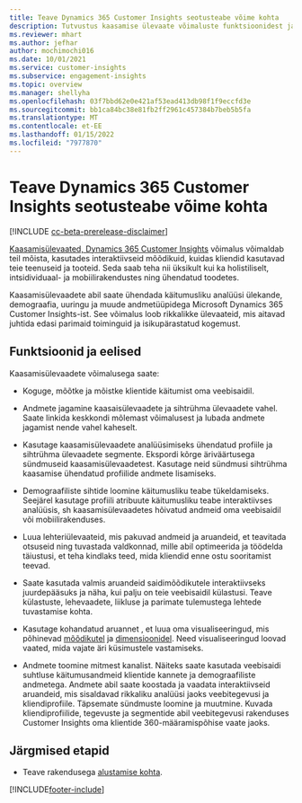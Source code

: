 ```yaml
---
title: Teave Dynamics 365 Customer Insights seotusteabe võime kohta
description: Tutvustus kaasamise ülevaate võimaluste funktsioonidest ja eelistest.
ms.reviewer: mhart
ms.author: jefhar
author: mochimochi016
ms.date: 10/01/2021
ms.service: customer-insights
ms.subservice: engagement-insights
ms.topic: overview
ms.manager: shellyha
ms.openlocfilehash: 03f7bbd62e0e421af53ead413db98f1f9eccfd3e
ms.sourcegitcommit: bb1ca84bc38e81fb2ff2961c457384b7beb5b5fa
ms.translationtype: MT
ms.contentlocale: et-EE
ms.lasthandoff: 01/15/2022
ms.locfileid: "7977870"
---
```

# <a name="about-dynamics-365-customer-insights-engagement-insights-capability"></a>Teave Dynamics 365 Customer Insights seotusteabe võime kohta 

[!INCLUDE [cc-beta-prerelease-disclaimer](includes/cc-beta-prerelease-disclaimer.md)]

[Kaasamisülevaated, Dynamics 365 Customer Insights](https://dynamics.microsoft.com/ai/customer-insights/engagement-insights-capability/) võimalus võimaldab teil mõista, kasutades interaktiivseid mõõdikuid, kuidas kliendid kasutavad teie teenuseid ja tooteid. Seda saab teha nii üksikult kui ka holistiliselt, intsidividuaal- ja mobiilirakendustes ning ühendatud toodetes.

Kaasamisülevaadete abil saate ühendada käitumusliku analüüsi ülekande, demograafia, uuringu ja muude andmetüüpidega Microsoft Dynamics 365 Customer Insights-ist. See võimalus loob rikkalikke ülevaateid, mis aitavad juhtida edasi parimaid toiminguid ja isikupärastatud kogemust.

## <a name="features-and-benefits"></a>Funktsioonid ja eelised

Kaasamisülevaadete võimalusega saate:

- Koguge, mõõtke ja mõistke klientide käitumist oma veebisaidil.

- Andmete jagamine kaasaisülevaadete ja sihtrühma ülevaadete vahel. Saate linkida keskkondi mõlemast võimalusest ja lubada andmete jagamist nende vahel kaheselt.

- Kasutage kaasamisülevaadete analüüsimiseks ühendatud profiile ja sihtrühma ülevaadete segmente. Ekspordi kõrge äriväärtusega sündmuseid kaasamisülevaadetest. Kasutage neid sündmusi sihtrühma kaasamise ühendatud profiilide andmete lisamiseks.

- Demograafiliste sihtide loomine käitumusliku teabe tükeldamiseks. Seejärel kasutage profiili atribuute käitumusliku teabe interaktiivses analüüsis, sh kaasamisülevaadetes hõivatud andmeid oma veebisaidil või mobiilirakenduses.

- Luua lehteriülevaateid, mis pakuvad andmeid ja aruandeid, et teavitada otsuseid ning tuvastada valdkonnad, mille abil optimeerida ja töödelda täiustusi, et teha kindlaks teed, mida kliendid enne ostu sooritamist teevad. 

-  Saate kasutada valmis aruandeid saidimõõdikutele interaktiivseks juurdepääsuks ja näha, kui palju on teie veebisaidil külastusi. Teave külastuste, lehevaadete, liikluse ja parimate tulemustega lehtede tuvastamise kohta.

- Kasutage kohandatud aruannet , et luua oma visualiseeringud, mis põhinevad [mõõdikutel](glossary.md) ja [dimensioonidel](glossary.md). Need visualiseeringud loovad vaated, mida vajate äri küsimustele vastamiseks.

- Andmete toomine mitmest kanalist. Näiteks saate kasutada veebisaidi suhtluse käitumusandmeid klientide kannete ja demograafiliste andmetega. Andmete abil saate koostada ja vaadata interaktiivseid aruandeid, mis sisaldavad rikkaliku analüüsi jaoks veebitegevusi ja kliendiprofiile. Täpsemate sündmuste loomine ja muutmine. Kuvada kliendiprofiilide, tegevuste ja segmentide abil veebitegevusi rakenduses Customer Insights oma klientide 360-määramispõhise vaate jaoks.

## <a name="next-steps"></a>Järgmised etapid

- Teave rakendusega [alustamise kohta](get-started.md).


[!INCLUDE[footer-include](../includes/footer-banner.md)]
